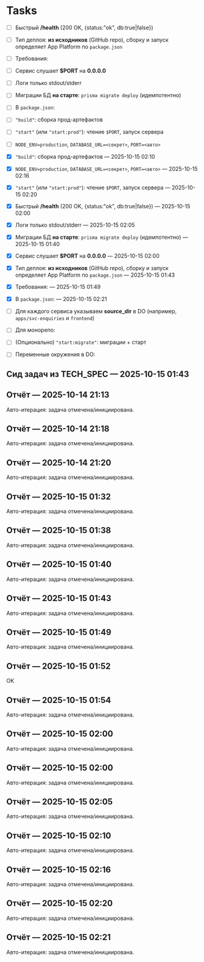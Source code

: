 # Tasks

- [ ] Быстрый **/health** (200 OK, {status:"ok", db:true|false})

- [ ] Тип деплоя: **из исходников** (GitHub repo), сборку и запуск определяет App Platform по `package.json`
- [ ] Требования:
- [ ] Сервис слушает **$PORT** на **0.0.0.0**
- [ ] Логи только stdout/stderr
- [ ] Миграции БД **на старте**: `prisma migrate deploy` (идемпотентно)
- [ ] В `package.json`:
- [ ] `"build"`: сборка прод-артефактов
- [ ] `"start"` (или `"start:prod"`): чтение `$PORT`, запуск сервера
- [ ] `NODE_ENV=production`, `DATABASE_URL=<секрет>`, `PORT=<авто>`
- [x] `"build"`: сборка прод-артефактов  — 2025-10-15 02:10
- [x] `NODE_ENV=production`, `DATABASE_URL=<секрет>`, `PORT=<авто>`  — 2025-10-15 02:16
- [x] `"start"` (или `"start:prod"`): чтение `$PORT`, запуск сервера  — 2025-10-15 02:20
- [x] Быстрый **/health** (200 OK, {status:"ok", db:true|false})  — 2025-10-15 02:00
- [x] Логи только stdout/stderr  — 2025-10-15 02:05
- [x] Миграции БД **на старте**: `prisma migrate deploy` (идемпотентно)  — 2025-10-15 01:40
- [x] Сервис слушает **$PORT** на **0.0.0.0**  — 2025-10-15 02:00
- [x] Тип деплоя: **из исходников** (GitHub repo), сборку и запуск определяет App Platform по `package.json`  — 2025-10-15 01:43
- [x] Требования:  — 2025-10-15 01:49
- [x] В `package.json`:  — 2025-10-15 02:21
- [ ] Для каждого сервиса указываем **source_dir** в DO (например, `apps/svc-enquiries` и `frontend`)
- [ ] Для монорепо:
- [ ] (Опционально) `"start:migrate"`: миграции + старт
- [ ] Переменные окружения в DO:

## Сид задач из TECH_SPEC — 2025-10-15 01:43
## Отчёт — 2025-10-14 21:13
Авто-итерация: задача отмечена/инициирована.

## Отчёт — 2025-10-14 21:18
Авто-итерация: задача отмечена/инициирована.

## Отчёт — 2025-10-14 21:20
Авто-итерация: задача отмечена/инициирована.

## Отчёт — 2025-10-15 01:32
Авто-итерация: задача отмечена/инициирована.

## Отчёт — 2025-10-15 01:38
Авто-итерация: задача отмечена/инициирована.

## Отчёт — 2025-10-15 01:40
Авто-итерация: задача отмечена/инициирована.

## Отчёт — 2025-10-15 01:43
Авто-итерация: задача отмечена/инициирована.

## Отчёт — 2025-10-15 01:49
Авто-итерация: задача отмечена/инициирована.

## Отчёт — 2025-10-15 01:52
OK

## Отчёт — 2025-10-15 01:54
Авто-итерация: задача отмечена/инициирована.

## Отчёт — 2025-10-15 02:00
Авто-итерация: задача отмечена/инициирована.

## Отчёт — 2025-10-15 02:00
Авто-итерация: задача отмечена/инициирована.

## Отчёт — 2025-10-15 02:05
Авто-итерация: задача отмечена/инициирована.

## Отчёт — 2025-10-15 02:10
Авто-итерация: задача отмечена/инициирована.

## Отчёт — 2025-10-15 02:16
Авто-итерация: задача отмечена/инициирована.

## Отчёт — 2025-10-15 02:20
Авто-итерация: задача отмечена/инициирована.

## Отчёт — 2025-10-15 02:21
Авто-итерация: задача отмечена/инициирована.
